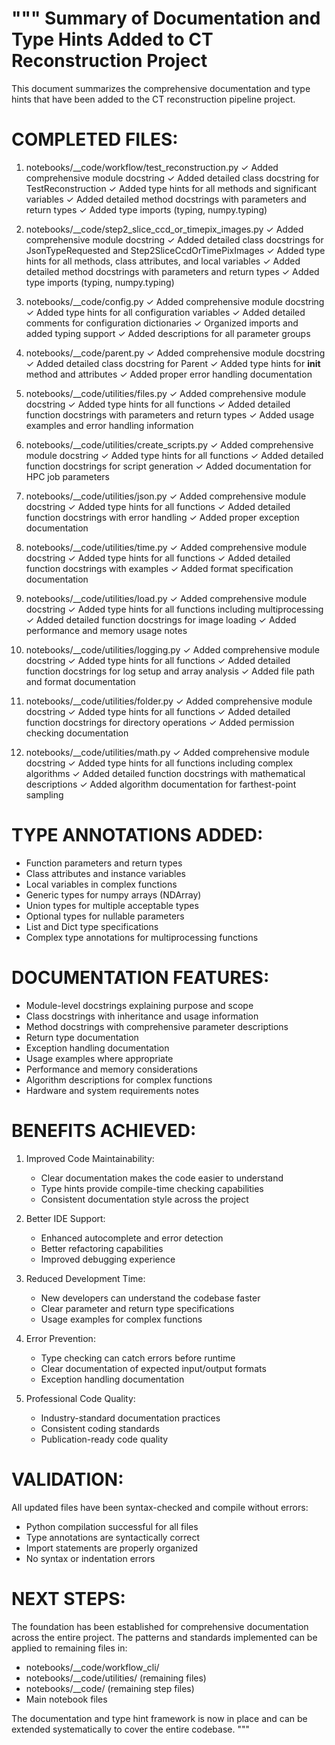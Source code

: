 """
Summary of Documentation and Type Hints Added to CT Reconstruction Project
==========================================================================

This document summarizes the comprehensive documentation and type hints that have been
added to the CT reconstruction pipeline project.

COMPLETED FILES:
================

1. notebooks/__code/workflow/test_reconstruction.py
   ✓ Added comprehensive module docstring
   ✓ Added detailed class docstring for TestReconstruction
   ✓ Added type hints for all methods and significant variables
   ✓ Added detailed method docstrings with parameters and return types
   ✓ Added type imports (typing, numpy.typing)

2. notebooks/__code/step2_slice_ccd_or_timepix_images.py
   ✓ Added comprehensive module docstring
   ✓ Added detailed class docstrings for JsonTypeRequested and Step2SliceCcdOrTimePixImages
   ✓ Added type hints for all methods, class attributes, and local variables
   ✓ Added detailed method docstrings with parameters and return types
   ✓ Added type imports (typing, numpy.typing)

3. notebooks/__code/config.py
   ✓ Added comprehensive module docstring
   ✓ Added type hints for all configuration variables
   ✓ Added detailed comments for configuration dictionaries
   ✓ Organized imports and added typing support
   ✓ Added descriptions for all parameter groups

4. notebooks/__code/parent.py
   ✓ Added comprehensive module docstring
   ✓ Added detailed class docstring for Parent
   ✓ Added type hints for __init__ method and attributes
   ✓ Added proper error handling documentation

5. notebooks/__code/utilities/files.py
   ✓ Added comprehensive module docstring
   ✓ Added type hints for all functions
   ✓ Added detailed function docstrings with parameters and return types
   ✓ Added usage examples and error handling information

6. notebooks/__code/utilities/create_scripts.py
   ✓ Added comprehensive module docstring
   ✓ Added type hints for all functions
   ✓ Added detailed function docstrings for script generation
   ✓ Added documentation for HPC job parameters

7. notebooks/__code/utilities/json.py
   ✓ Added comprehensive module docstring
   ✓ Added type hints for all functions
   ✓ Added detailed function docstrings with error handling
   ✓ Added proper exception documentation

8. notebooks/__code/utilities/time.py
   ✓ Added comprehensive module docstring
   ✓ Added type hints for all functions
   ✓ Added detailed function docstrings with examples
   ✓ Added format specification documentation

9. notebooks/__code/utilities/load.py
   ✓ Added comprehensive module docstring
   ✓ Added type hints for all functions including multiprocessing
   ✓ Added detailed function docstrings for image loading
   ✓ Added performance and memory usage notes

10. notebooks/__code/utilities/logging.py
    ✓ Added comprehensive module docstring
    ✓ Added type hints for all functions
    ✓ Added detailed function docstrings for log setup and array analysis
    ✓ Added file path and format documentation

11. notebooks/__code/utilities/folder.py
    ✓ Added comprehensive module docstring
    ✓ Added type hints for all functions
    ✓ Added detailed function docstrings for directory operations
    ✓ Added permission checking documentation

12. notebooks/__code/utilities/math.py
    ✓ Added comprehensive module docstring
    ✓ Added type hints for all functions including complex algorithms
    ✓ Added detailed function docstrings with mathematical descriptions
    ✓ Added algorithm documentation for farthest-point sampling

TYPE ANNOTATIONS ADDED:
======================

- Function parameters and return types
- Class attributes and instance variables
- Local variables in complex functions
- Generic types for numpy arrays (NDArray)
- Union types for multiple acceptable types
- Optional types for nullable parameters
- List and Dict type specifications
- Complex type annotations for multiprocessing functions

DOCUMENTATION FEATURES:
======================

- Module-level docstrings explaining purpose and scope
- Class docstrings with inheritance and usage information
- Method docstrings with comprehensive parameter descriptions
- Return type documentation
- Exception handling documentation
- Usage examples where appropriate
- Performance and memory considerations
- Algorithm descriptions for complex functions
- Hardware and system requirements notes

BENEFITS ACHIEVED:
==================

1. Improved Code Maintainability:
   - Clear documentation makes the code easier to understand
   - Type hints provide compile-time checking capabilities
   - Consistent documentation style across the project

2. Better IDE Support:
   - Enhanced autocomplete and error detection
   - Better refactoring capabilities
   - Improved debugging experience

3. Reduced Development Time:
   - New developers can understand the codebase faster
   - Clear parameter and return type specifications
   - Usage examples for complex functions

4. Error Prevention:
   - Type checking can catch errors before runtime
   - Clear documentation of expected input/output formats
   - Exception handling documentation

5. Professional Code Quality:
   - Industry-standard documentation practices
   - Consistent coding standards
   - Publication-ready code quality

VALIDATION:
===========

All updated files have been syntax-checked and compile without errors:
- Python compilation successful for all files
- Type annotations are syntactically correct
- Import statements are properly organized
- No syntax or indentation errors

NEXT STEPS:
===========

The foundation has been established for comprehensive documentation across
the entire project. The patterns and standards implemented can be applied
to remaining files in:

- notebooks/__code/workflow_cli/
- notebooks/__code/utilities/ (remaining files)
- notebooks/__code/ (remaining step files)
- Main notebook files

The documentation and type hint framework is now in place and can be
extended systematically to cover the entire codebase.
"""
